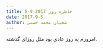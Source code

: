 ```yaml
---
title: خاطره روز 2017-9-5
date: 2017-9-5
author: شعبان محمد حسنی
---
```


امروزم یه روز عادی بود مثل روزای گذشته.